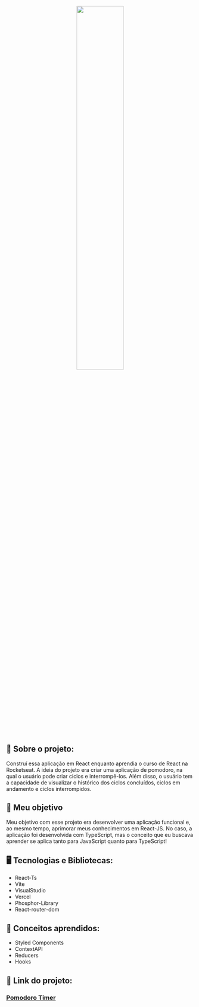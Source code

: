 <p align="center">
  <img width="50%" src="https://github.com/AllanLps/Pomodor-Timer-React/assets/100639279/28bc59fc-733a-4fcb-bdaf-262d3ed1e27e"/>
</p>

## 🍅 Sobre o projeto:
Construí essa aplicação em React enquanto aprendia o curso de React na Rocketseat. A ideia do projeto era criar uma aplicação de pomodoro, na qual o usuário pode criar ciclos e interrompê-los. Além disso, o usuário tem a capacidade de visualizar o histórico dos ciclos concluídos, ciclos em andamento e ciclos interrompidos.

## 🎯 Meu objetivo
Meu objetivo com esse projeto era desenvolver uma aplicação funcional e, ao mesmo tempo, aprimorar meus conhecimentos em React-JS. No caso, a aplicação foi desenvolvida com TypeScript, mas o conceito que eu buscava aprender se aplica tanto para JavaScript quanto para TypeScript!

## 🖥 Tecnologias e Bibliotecas:
* React-Ts
* Vite
* VisualStudio
* Vercel
* Phosphor-Library
* React-router-dom

## 🖖 Conceitos aprendidos:
* Styled Components 
* ContextAPI
* Reducers
* Hooks

## 🔗 Link do projeto:

### [Pomodoro Timer](https://pomodor-timer-react.vercel.app/)
